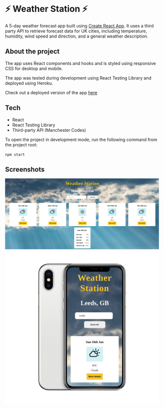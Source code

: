 # ⚡ Weather Station ⚡

A 5-day weather forecast app built using [Create React App](https://github.com/facebook/create-react-app). It uses a third party API to retrieve forecast data for UK cities, including temperature, humidity, wind speed and direction, and a general weather description. 

## About the project
The app uses React components and hooks and is styled using responsive CSS for desktop and mobile. 

The app was tested during development using React Testing Library and deployed using Heroku. 

Check out a deployed version of the app [here](https://ac-weather-app.herokuapp.com/)

## Tech 
* React
* React Testing Library
* Third-party API (Manchester Codes)

To open the project in development mode, run the following command from the project root:

`npm start`

## Screenshots

![Example screenshot](./src/assets/screenshots/weather-app-desktop.jpg)
![Example screenshot](./src/assets/screenshots/weather-app-mobile.png)